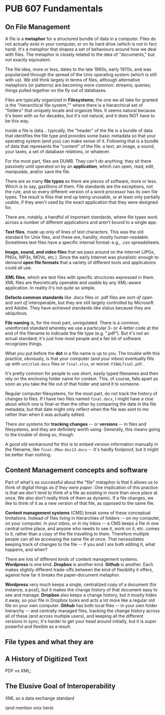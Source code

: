 # PUB 607 Fundamentals

## On File Management

A file is a **metaphor** for a structured bundle of data in a computer. Files do not actually exist in your computer, or on its hard drive (which is not in fact hard). It's a metaphor that shapes a set of behaviours around how we deal with files. The metaphor is closely related to the idea of "documents," but not exactly equivalent.

The file idea, more or less, dates to the late 1960s, early 1970s, and was popularized through the spread of the Unix operating system (which is still with us). We still think largely in terms of files, although alternative metaphors (or patterns) are becoming more common: streams; queries; things pulled together on the fly out of databases.

Files are typically organized in **Filesystems**; the one we all take for granted is the "hierarchical file system,"" where there is a hierarchical set of "folders" that uniquely locate and organize files. It seems natural because it's been with us for decades, but it's not natural, and it does NOT have to be this way.

Inside a file is data... typically, the "header" of the file is a bundle of data that identifies the file type and provides some basic metadata so that your operating system (and you) can make sense of it. Following that is a bundle of data that represents the "content" of the file: a text, an image, a sound, your taxes, a set of database relations, or whatever.

For the most part, files are DUMB. They can't *do* anything; they sit there passively until operated on by an **application**, which can open, read, edit, manipulate, and/or save the file.

There are as many **file types** as there are pieces of software, more or less. Which is to say, gazillions of them. File standards are the exceptions, not the rule, and so every different version of a word processor has its own file types. The result is files that end up being unusable, or at least only partially usable, if they aren't used by the exact application that they were designed for.

There are, notably, a handful of important standards, where file types work across a number of different applications and aren't bound to a single app:

**Text files**, made up only of lines of text characters. This was the old standard for Unix files, and these are, handily, mostly human-readable. Sometimes text files have a specific internal format: e.g., .csv spreadsheets.

**Image, sound, and video files** that we pass around on the Internet (JPGs, PNGs, MP3s, MOVs, etc.). Since the early Internet was pluralistic enough to demand **open file formats** that a variety of different tools and applications could all use.

**XML files**, which are text files with specific structures expressed in them. XML files are theoretically openable and usable by any XML-aware application. In reality it's not quite so simple.

**Defacto common standards** like .docx files or .pdf files are *sort-of* open and *sort of* interoperable, but they are still largely controlled by Microsoft and Adobe. They have achieved standards-like status because they are ubiquitous.

**File naming** is, for the most part, unregulated. There is a common, unenforced standard whereby we use a particular 3- or 4-letter code at the end of the filename to indicade the file type (e.g. ".pdf"). But it's not an actual standard; it's just how most people and a fair bit of software recognizes things.

What you put before the **dot** in a file name is up to you. The trouble with this practice, obviously, is that your computer (and your inbox) eventually fills up with `untitled.docx` files or `final.xlsx`, or worse: `FINALfinal.pdf`.

It's pretty common for people to use short, easily typed filenames and then rely on the enclosing folder name for context. This, of course, falls apart as soon as you take the file out of that folder and send it to someone.

Regular computer filesystems, for the most part, do not track the history of changes to files. If I have two files named `final.docx`, I might have a clue about which one is final-er than the other by comparing the date in the file metadata; but that date might only reflect when the file was *sent to me* rather than when it was actually edited. 

There *are* systems for **tracking changes** -- or **versions** -- in files and filesystems, and they are definitely worth using. Generally, this means going to the trouble of doing so, though.

A good old workaround for this is to embed version information manually in the filename, like `final-JMax-Dec13.docx` -- It's hardly foolproof, but it might be better than nothing.


## Content Management concepts and software

Part of what's so successful about the "file" metaphor is that it allows us to think of digital things *as if they were paper*. One implication of this practice is that we don't tend to think of a file as existing in more than once place at once. We also don't really think of them as dynamic. If a file changes, we like to think of it as a new version of that file, as opposed to the same file.

**Content management systems** (CMS) break some of these conceptual limitations. Instead of files living in hierarchies of folders -- on my computer, on your computer, in your inbox, or in my inbox -- a CMS keeps a file in one central online place, and anyone who needs to see it, work on it, etc. comes to it, rather than a copy of the file travelling to them. Therefore multiple people can all be accessing the same file at once. That necessitates keeping track of changes to the file -- if you and I are both editing it, what happens, and when?

There are lots of different kinds of content management systems. **Wordpress** is one kind. **Dropbox** is another kind. **Github** is another. Each makes slightly different trade-offs between the kind of flexibility it offers, against how far it breaks the paper-document metaphor. 

**Wordpress** very much keeps a single, centralized copy of a document (for instance, a post), but it makes the change history of that document easy to see and manage. **Dropbox** also keeps a change history, but it mostly hides it away, so your file in Dropbox looks and acts a lot more like a regular old file on your own computer. **Github** has both local files -- in your own folder hierarchy -- and centrally managed files, tracking the change history across all of these (and across multiple users), and keeping all the different versions in sync; it's harder to get your head around initially, but it is super powerful and flexible as a result.






## File types and what they are

## A History of Digitized Text

PDF vs XML; 

## The Elusive Goal of Interoperability 

XML as a data exchange standard

(and mention onix here)
